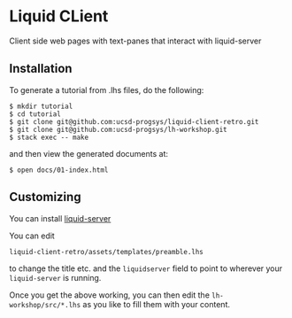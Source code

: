 # Liquid CLient 

Client side web pages with text-panes that interact with liquid-server

## Installation

To generate a tutorial from .lhs files, do the following:

```
$ mkdir tutorial
$ cd tutorial
$ git clone git@github.com:ucsd-progsys/liquid-client-retro.git
$ git clone git@github.com:ucsd-progsys/lh-workshop.git
$ stack exec -- make
```

and then view the generated documents at:

```
$ open docs/01-index.html
```

## Customizing

You can install [liquid-server](https://github.com/ucsd-progsys/liquid-server)

You can edit 

```
liquid-client-retro/assets/templates/preamble.lhs
```

to change the title etc. and the `liquidserver` 
field to point to wherever your `liquid-server` 
is running.

Once you get the above working, you can then edit the 
`lh-workshop/src/*.lhs` as you like to fill them with 
your content.

